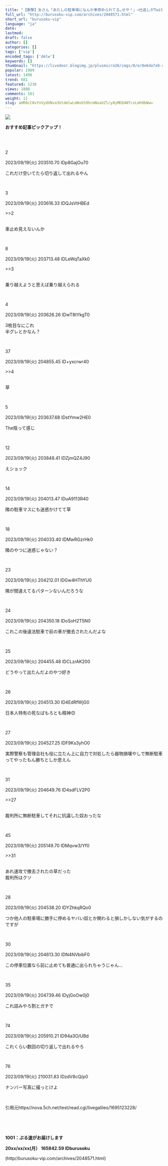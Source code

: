 ```yaml
---
title: "【衝撃】女さん「あたしの駐車場になんか車停められてる…せや！」→仕返しがTwitter民にウケてバズる "
full_url: "http://burusoku-vip.com/archives/2048571.html"
short_url: "burusoku-vip"
language: "ja"
date: 
lastmod: 
draft: false
author: []
categories: []
tags: ['vip']
encoded_tags: ['dmlw']
keywords: []
thumbnail: "https://livedoor.blogimg.jp/plusmicro26/imgs/8/e/8e6da7a9-s.png"
popular: 1989
latest: 1498
trend: 681
featured: 1230
views: 1880
comments: 181
weight: 11
slug: aHR0cC8vYnVydXNva3UtdmlwLmNvbS9hcmNoaXZlcy8yMDQ4NTcxLmh0bWw=
---
```


![](https://livedoor.blogimg.jp/plusmicro26/imgs/8/e/8e6da7a9-s.png)

<div><p><b>おすすめ記事ピックアップ！</b></p> <p class='g-ad1'> </p> <p class='g-ad2'> </p> <p></p><br> <br><p>2 <p> 2023/09/19(火) 203510.70 IDp8GajOu70</p></p><p> これだけ空いてたら切り返して出れるやん </p><br> <p>3 <p> 2023/09/19(火) 203616.33 IDQJsVtHBEd</p></p><p> <p class='anchor'>>>2</p> <br> 車止め見えないんか </p><br> <p>8 <p> 2023/09/19(火) 203713.48 IDLeWqTaXk0</p></p><p> <p class='anchor'>>>3</p> <br> 乗り越えようと思えば乗り越えられる </p><br> <p>4 <p> 2023/09/19(火) 203626.26 IDwT8tYkgT0</p></p><p> 3枚目なにこれ <br> 半グレとかなん？ </p><br> <p>37 <p> 2023/09/19(火) 204855.45 ID+yxcrwr40</p></p><p> <p class='anchor'>>>4</p> <br> 草 </p><br> <p>5 <p> 2023/09/19(火) 203637.68 IDstYmw2HE0</p></p><p> The陰って感じ </p><br> <p>12 <p> 2023/09/19(火) 203848.41 IDZjmQZ4J90</p></p><p> えショック </p><br> <p>14 <p> 2023/09/19(火) 204013.47 IDuA9113R40</p></p><p> 隣の駐車マスにも迷惑かけてて草 </p><br> <p>18 <p> 2023/09/19(火) 204033.40 IDMwRGzrHk0</p></p><p> 隣のやつに迷惑じゃない？ </p><br> <p>23 <p> 2023/09/19(火) 204212.01 IDGw4HThYU0</p></p><p> 隣が間違えてるパターンないんだろうな </p><br> <p>24 <p> 2023/09/19(火) 204350.18 IDoSoH2T5N0</p></p><p> これこの後違法駐車で前の車が撤去されたんだよな </p><br> <p>25 <p> 2023/09/19(火) 204455.48 IDCLzrAK200</p></p><p> どうやって出たんだよのやつ好き </p><br> <p>26 <p> 2023/09/19(火) 204513.30 ID4EdRfWjG0</p></p><p> 日本人特有の死なばもろとも精神😊 </p><br> <p>27 <p> 2023/09/19(火) 204527.25 IDF9Ks3yhO0</p></p><p> 実際警察も管理会社も役に立たん上に自力で対処したら器物損壊やしで無断駐車ってやったもん勝ちとしか思えん </p><br> <p>31 <p> 2023/09/19(火) 204649.76 ID4sdFLV2P0</p></p><p> <p class='anchor'>>>27</p> <br> 裁判所に無断駐車してそれに抗議した奴おったな </p><br> <p>45 <p> 2023/09/19(火) 205149.70 IDMqvw3/Yf0</p></p><p> <p class='anchor'>>>31</p> <br> あれ速攻で撤去されたの草だった <br> 裁判所はクソ </p><br> <p>28 <p> 2023/09/19(火) 204538.20 IDYZhkqRQo0</p></p><p> つか他人の駐車場に勝手に停めるヤバい奴とか関わると損しかしない気がするのですが </p><br> <p>30 <p> 2023/09/19(火) 204613.30 IDN4NVbibF0</p></p><p> この停車位置なら前に止めても普通に出られちゃうじゃん… </p><br> <p>35 <p> 2023/09/19(火) 204739.46 IDyjGoOw0j0</p></p><p> これ詰みやろ割とガチで </p><br> <p>74 <p> 2023/09/19(火) 205910.21 ID94a3O/UBd</p></p><p> これくらい数回の切り返しで出れるやろ </p><br> <p>76 <p> 2023/09/19(火) 210031.83 IDzdV8cQ/p0</p></p><p> ナンバー写真に撮っとけよ </p><br> <p>引用元https//nova.5ch.net/test/read.cgi/livegalileo/1695123228/</p> <br> <p id='csw_block'></p> <p id='divSP1'> </p> <br><p><b>1001：ぶる速がお届けします <p> 20xx/xx/xx(月） 165842.59 IDburusoku</p></b></p> <p class='g-ad1'> </p> <p class='g-ad2'> </p> <p id='divSP'> </p> </div>

(http//burusoku-vip.com/archives/2048571.html)

